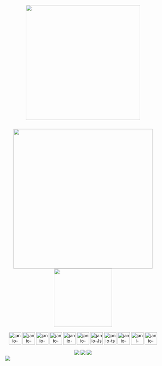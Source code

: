 <div align="center">
    <img width="370em" align="center" src="https://user-images.githubusercontent.com/95763551/248424374-d412837f-6ab3-4897-b464-925308c79488.gif"/> 
</div>

##
<div align="center" style="display: inline_block">
    <img width="450em" src="https://github-readme-stats.vercel.app/api?username=janioofi&theme=tokyonight&show_icons=true&hide_border=false&count_private=true"/>
    <img height="188em" src="https://github-readme-stats.vercel.app/api/top-langs/?username=janioofi&theme=tokyonight&show_icons=true&hide_border=false&layout=compact"/>
</div>
   
<div align="center" style="display: inline_block"><br>
  <img align="center" alt="janio-java" height="40" width="40" src="https://cdn.jsdelivr.net/gh/devicons/devicon/icons/java/java-original.svg" />
  <img align="center" alt="janio-spring" height="40" width="40" src="https://cdn.jsdelivr.net/gh/devicons/devicon/icons/spring/spring-original.svg" />
  <img align="center" alt="janio-rabbit" height="40" width="40"src="https://cdn.jsdelivr.net/gh/devicons/devicon@latest/icons/rabbitmq/rabbitmq-original.svg" />
  <img align="center" alt="janio-postgre" height="40" width="40" src="https://cdn.jsdelivr.net/gh/devicons/devicon/icons/postgresql/postgresql-plain.svg" />
  <img align="center" alt="janio-oracle" height="40" width="40" src="https://cdn.jsdelivr.net/gh/devicons/devicon@latest/icons/oracle/oracle-original.svg" />
  <img align="center" alt="janio-docker" height="40" width="40" src="https://cdn.jsdelivr.net/gh/devicons/devicon@latest/icons/docker/docker-plain.svg" />
  <img align="center" alt="janio-Js" height="40" width="40" src="https://cdn.jsdelivr.net/gh/devicons/devicon/icons/javascript/javascript-plain.svg">
  <img align="center" alt="janio-ts" height="40" width="40" src="https://cdn.jsdelivr.net/gh/devicons/devicon/icons/typescript/typescript-plain.svg">
  <img align="center" alt="janio-HTML" height="40" width="40" src="https://cdn.jsdelivr.net/gh/devicons/devicon/icons/html5/html5-plain.svg">
  <img align="center" alt="jani-CSS" height="40" width="40" src="https://cdn.jsdelivr.net/gh/devicons/devicon/icons/css3/css3-plain.svg">
  <img align="center" alt="janio-angular" height="40" width="40" src="https://cdn.jsdelivr.net/gh/devicons/devicon/icons/angularjs/angularjs-plain.svg" />
</div>
 <div align="center" style="display: inline_block"><br> 
    <a href="https://instagram.com/janioofi" target="_blank">
    <img src="https://img.shields.io/badge/Instagram-%23E4405F.svg?style=for-the-badge&logo=Instagram&logoColor=white" target="_blank"></a>
    <a href = "mailto:janioofi@gmail.com">
    <img src="https://img.shields.io/badge/Gmail-D14836?style=for-the-badge&logo=gmail&logoColor=white" target="_blank"></a>
    <a href="https://www.linkedin.com/in/janioofi/"  target="_blank">
    <img src="https://img.shields.io/badge/linkedin-%230077B5.svg?style=for-the-badge&logo=linkedin&logoColor=white" target="_blank"></a> 
 </div>
</div>
<img src="https://visitcount.itsvg.in/api?id=janioofi&label=Profile%20Views&color=0&icon=8&pretty=true" />
